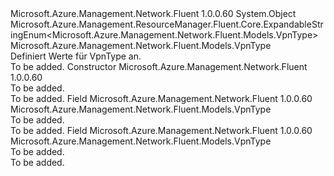 <Type Name="VpnType" FullName="Microsoft.Azure.Management.Network.Fluent.Models.VpnType">
  <TypeSignature Language="C#" Value="public class VpnType : Microsoft.Azure.Management.ResourceManager.Fluent.Core.ExpandableStringEnum&lt;Microsoft.Azure.Management.Network.Fluent.Models.VpnType&gt;" />
  <TypeSignature Language="ILAsm" Value=".class public auto ansi beforefieldinit VpnType extends Microsoft.Azure.Management.ResourceManager.Fluent.Core.ExpandableStringEnum`1&lt;class Microsoft.Azure.Management.Network.Fluent.Models.VpnType&gt;" />
  <TypeSignature Language="DocId" Value="T:Microsoft.Azure.Management.Network.Fluent.Models.VpnType" />
  <TypeSignature Language="VB.NET" Value="Public Class VpnType&#xA;Inherits ExpandableStringEnum(Of VpnType)" />
  <TypeSignature Language="F#" Value="type VpnType = class&#xA;    inherit ExpandableStringEnum&lt;VpnType&gt;" />
  <AssemblyInfo>
    <AssemblyName>Microsoft.Azure.Management.Network.Fluent</AssemblyName>
    <AssemblyVersion>1.0.0.60</AssemblyVersion>
  </AssemblyInfo>
  <Base>
    <BaseTypeName>System.Object</BaseTypeName>
    <BaseTypeName FrameworkAlternate="azure-dotnet">Microsoft.Azure.Management.ResourceManager.Fluent.Core.ExpandableStringEnum&lt;Microsoft.Azure.Management.Network.Fluent.Models.VpnType&gt;</BaseTypeName>
    <BaseTypeArguments>
      <BaseTypeArgument TypeParamName="!0">Microsoft.Azure.Management.Network.Fluent.Models.VpnType</BaseTypeArgument>
    </BaseTypeArguments>
  </Base>
  <Interfaces />
  <Docs>
    <summary>
            Definiert Werte für VpnType an.
            </summary>
    <remarks>To be added.</remarks>
  </Docs>
  <Members>
    <Member MemberName=".ctor">
      <MemberSignature Language="C#" Value="public VpnType ();" />
      <MemberSignature Language="ILAsm" Value=".method public hidebysig specialname rtspecialname instance void .ctor() cil managed" />
      <MemberSignature Language="DocId" Value="M:Microsoft.Azure.Management.Network.Fluent.Models.VpnType.#ctor" />
      <MemberSignature Language="VB.NET" Value="Public Sub New ()" />
      <MemberType>Constructor</MemberType>
      <AssemblyInfo>
        <AssemblyName>Microsoft.Azure.Management.Network.Fluent</AssemblyName>
        <AssemblyVersion>1.0.0.60</AssemblyVersion>
      </AssemblyInfo>
      <Parameters />
      <Docs>
        <summary>To be added.</summary>
        <remarks>To be added.</remarks>
      </Docs>
    </Member>
    <Member MemberName="PolicyBased">
      <MemberSignature Language="C#" Value="public static readonly Microsoft.Azure.Management.Network.Fluent.Models.VpnType PolicyBased;" />
      <MemberSignature Language="ILAsm" Value=".field public static initonly class Microsoft.Azure.Management.Network.Fluent.Models.VpnType PolicyBased" />
      <MemberSignature Language="DocId" Value="F:Microsoft.Azure.Management.Network.Fluent.Models.VpnType.PolicyBased" />
      <MemberSignature Language="VB.NET" Value="Public Shared ReadOnly PolicyBased As VpnType " />
      <MemberSignature Language="F#" Value=" staticval mutable PolicyBased : Microsoft.Azure.Management.Network.Fluent.Models.VpnType" Usage="Microsoft.Azure.Management.Network.Fluent.Models.VpnType.PolicyBased" />
      <MemberType>Field</MemberType>
      <AssemblyInfo>
        <AssemblyName>Microsoft.Azure.Management.Network.Fluent</AssemblyName>
        <AssemblyVersion>1.0.0.60</AssemblyVersion>
      </AssemblyInfo>
      <ReturnValue>
        <ReturnType>Microsoft.Azure.Management.Network.Fluent.Models.VpnType</ReturnType>
      </ReturnValue>
      <Docs>
        <summary>To be added.</summary>
        <remarks>To be added.</remarks>
      </Docs>
    </Member>
    <Member MemberName="RouteBased">
      <MemberSignature Language="C#" Value="public static readonly Microsoft.Azure.Management.Network.Fluent.Models.VpnType RouteBased;" />
      <MemberSignature Language="ILAsm" Value=".field public static initonly class Microsoft.Azure.Management.Network.Fluent.Models.VpnType RouteBased" />
      <MemberSignature Language="DocId" Value="F:Microsoft.Azure.Management.Network.Fluent.Models.VpnType.RouteBased" />
      <MemberSignature Language="VB.NET" Value="Public Shared ReadOnly RouteBased As VpnType " />
      <MemberSignature Language="F#" Value=" staticval mutable RouteBased : Microsoft.Azure.Management.Network.Fluent.Models.VpnType" Usage="Microsoft.Azure.Management.Network.Fluent.Models.VpnType.RouteBased" />
      <MemberType>Field</MemberType>
      <AssemblyInfo>
        <AssemblyName>Microsoft.Azure.Management.Network.Fluent</AssemblyName>
        <AssemblyVersion>1.0.0.60</AssemblyVersion>
      </AssemblyInfo>
      <ReturnValue>
        <ReturnType>Microsoft.Azure.Management.Network.Fluent.Models.VpnType</ReturnType>
      </ReturnValue>
      <Docs>
        <summary>To be added.</summary>
        <remarks>To be added.</remarks>
      </Docs>
    </Member>
  </Members>
</Type>